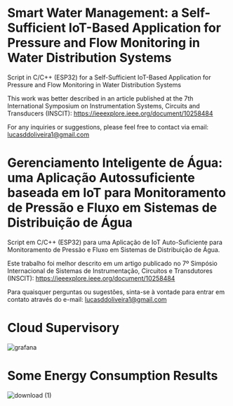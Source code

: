 # Smart Water Management: a Self-Sufficient IoT-Based Application for Pressure and Flow Monitoring in Water Distribution Systems

Script in C/C++ (ESP32) for a Self-Sufficient IoT-Based Application for Pressure and Flow Monitoring in Water Distribution Systems

This work was better described in an article published at the 7th International Symposium on Instrumentation Systems, Circuits and Transducers (INSCIT): https://ieeexplore.ieee.org/document/10258484

For any inquiries or suggestions, please feel free to contact via email: lucasddoliveira1@gmail.com

# Gerenciamento Inteligente de Água: uma Aplicação Autossuficiente baseada em IoT para Monitoramento de Pressão e Fluxo em Sistemas de Distribuição de Água

Script em C/C++ (ESP32) para uma Aplicação de IoT Auto-Suficiente para Monitoramento de Pressão e Fluxo em Sistemas de Distribuição de Água.

Este trabalho foi melhor descrito em um artigo publicado no 7º Simpósio Internacional de Sistemas de Instrumentação, Circuitos e Transdutores (INSCIT): https://ieeexplore.ieee.org/document/10258484

Para quaisquer perguntas ou sugestões, sinta-se à vontade para entrar em contato através do e-mail: lucasddoliveira1@gmail.com

# Cloud Supervisory

![grafana](https://github.com/lucasddoliveira/IoT-Self-Sufficient-Pressure-Flow-Monitoring/assets/85253035/766258b9-7410-4bfd-bd36-cac2ce9569c3) 

# Some Energy Consumption Results

![download (1)](https://github.com/lucasddoliveira/IoT-Self-Sufficient-Pressure-Flow-Monitoring/assets/85253035/b03d5b78-1df3-470c-9465-8e3475c93c23)


